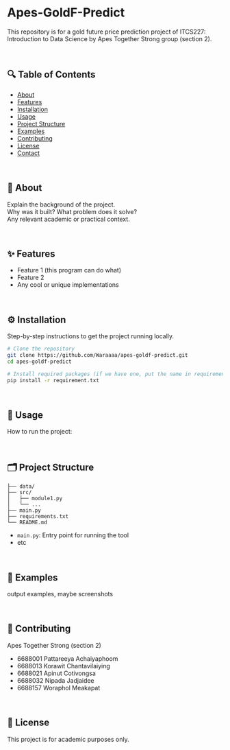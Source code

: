 # Apes-GoldF-Predict

This repository is for a gold future price prediction project of ITCS227: Introduction to Data Science by Apes Together Strong group (section 2).

<br>

## 🔍 Table of Contents

- [About](#about)
- [Features](#features)
- [Installation](#installation)
- [Usage](#usage)
- [Project Structure](#project-structure)
- [Examples](#examples)
- [Contributing](#contributing)
- [License](#license)
- [Contact](#contact)

<br>

## 📖 About

Explain the background of the project.  
Why was it built? What problem does it solve?  
Any relevant academic or practical context.

<br>

## ✨ Features

- Feature 1 (this program can do what)
- Feature 2
- Any cool or unique implementations

<br>

## ⚙️ Installation

Step-by-step instructions to get the project running locally.

```bash
# Clone the repository
git clone https://github.com/Waraaaa/apes-goldf-predict.git
cd apes-goldf-predict

# Install required packages (if we have one, put the name in requirement.txt)
pip install -r requirement.txt
```

<br>

## 🚀 Usage

How to run the project:

<br>

## 🗂️ Project Structure

```
├── data/
├── src/
│   ├── module1.py
│   └── ...
├── main.py
├── requirements.txt
└── README.md
```
- `main.py`: Entry point for running the tool
- etc

<br>

## 🧪 Examples

output examples, maybe screenshots

<br>

## 🤝 Contributing

Apes Together Strong (section 2)
- 6688001 Pattareeya Achaiyaphoom
- 6688013 Korawit Chantavilaiying
- 6688021 Apinut Cotivongsa
- 6688032 Nipada Jadjaidee
- 6688157 Woraphol Meakapat

<br>

## 📄 License

This project is for academic purposes only.


